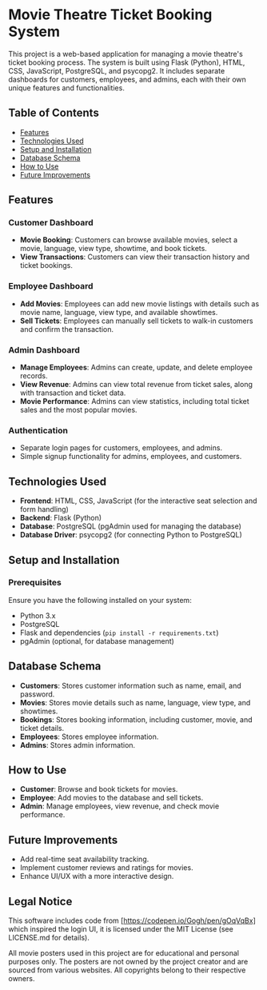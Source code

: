 # Movie Theatre Ticket Booking System

This project is a web-based application for managing a movie theatre's ticket booking process. The system is built using Flask (Python), HTML, CSS, JavaScript, PostgreSQL, and psycopg2. It includes separate dashboards for customers, employees, and admins, each with their own unique features and functionalities.

## Table of Contents
- [Features](#features)
- [Technologies Used](#technologies-used)
- [Setup and Installation](#setup-and-installation)
- [Database Schema](#database-schema)
- [How to Use](#how-to-use)
- [Future Improvements](#future-improvements)

## Features

### Customer Dashboard
- **Movie Booking**: Customers can browse available movies, select a movie, language, view type, showtime, and book tickets.
- **View Transactions**: Customers can view their transaction history and ticket bookings.

### Employee Dashboard
- **Add Movies**: Employees can add new movie listings with details such as movie name, language, view type, and available showtimes.
- **Sell Tickets**: Employees can manually sell tickets to walk-in customers and confirm the transaction.

### Admin Dashboard
- **Manage Employees**: Admins can create, update, and delete employee records.
- **View Revenue**: Admins can view total revenue from ticket sales, along with transaction and ticket data.
- **Movie Performance**: Admins can view statistics, including total ticket sales and the most popular movies.

### Authentication
- Separate login pages for customers, employees, and admins.
- Simple signup functionality for admins, employees, and customers.

## Technologies Used
- **Frontend**: HTML, CSS, JavaScript (for the interactive seat selection and form handling)
- **Backend**: Flask (Python)
- **Database**: PostgreSQL (pgAdmin used for managing the database)
- **Database Driver**: psycopg2 (for connecting Python to PostgreSQL)

## Setup and Installation

### Prerequisites
Ensure you have the following installed on your system:
- Python 3.x
- PostgreSQL
- Flask and dependencies (`pip install -r requirements.txt`)
- pgAdmin (optional, for database management)

## Database Schema

- **Customers**: Stores customer information such as name, email, and password.
- **Movies**: Stores movie details such as name, language, view type, and showtimes.
- **Bookings**: Stores booking information, including customer, movie, and ticket details.
- **Employees**: Stores employee information.
- **Admins**: Stores admin information.

## How to Use

- **Customer**: Browse and book tickets for movies.
- **Employee**: Add movies to the database and sell tickets.
- **Admin**: Manage employees, view revenue, and check movie performance.

## Future Improvements

- Add real-time seat availability tracking.
- Implement customer reviews and ratings for movies.
- Enhance UI/UX with a more interactive design.

## Legal Notice

This software includes code from [https://codepen.io/Gogh/pen/gOqVqBx] which inspired the login UI, it is licensed under the MIT License (see LICENSE.md for details).

All movie posters used in this project are for educational and personal purposes only. The posters are not owned by the project creator and are sourced from various websites. All copyrights belong to their respective owners.

